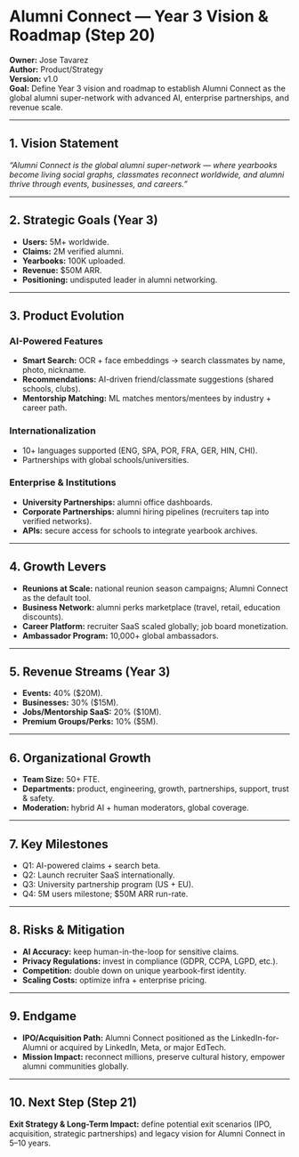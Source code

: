 # Alumni Connect — Year 3 Vision & Roadmap (Step 20)

**Owner:** Jose Tavarez  
**Author:** Product/Strategy  
**Version:** v1.0  
**Goal:** Define Year 3 vision and roadmap to establish Alumni Connect as the global alumni super-network with advanced AI, enterprise partnerships, and revenue scale.

---

## 1. Vision Statement
*“Alumni Connect is the global alumni super-network — where yearbooks become living social graphs, classmates reconnect worldwide, and alumni thrive through events, businesses, and careers.”*

---

## 2. Strategic Goals (Year 3)
- **Users:** 5M+ worldwide.
- **Claims:** 2M verified alumni.
- **Yearbooks:** 100K uploaded.
- **Revenue:** $50M ARR.
- **Positioning:** undisputed leader in alumni networking.

---

## 3. Product Evolution

### AI-Powered Features
- **Smart Search:** OCR + face embeddings → search classmates by name, photo, nickname.
- **Recommendations:** AI-driven friend/classmate suggestions (shared schools, clubs).
- **Mentorship Matching:** ML matches mentors/mentees by industry + career path.

### Internationalization
- 10+ languages supported (ENG, SPA, POR, FRA, GER, HIN, CHI).
- Partnerships with global schools/universities.

### Enterprise & Institutions
- **University Partnerships:** alumni office dashboards.
- **Corporate Partnerships:** alumni hiring pipelines (recruiters tap into verified networks).
- **APIs:** secure access for schools to integrate yearbook archives.

---

## 4. Growth Levers
- **Reunions at Scale:** national reunion season campaigns; Alumni Connect as the default tool.
- **Business Network:** alumni perks marketplace (travel, retail, education discounts).
- **Career Platform:** recruiter SaaS scaled globally; job board monetization.
- **Ambassador Program:** 10,000+ global ambassadors.

---

## 5. Revenue Streams (Year 3)
- **Events:** 40% ($20M).
- **Businesses:** 30% ($15M).
- **Jobs/Mentorship SaaS:** 20% ($10M).
- **Premium Groups/Perks:** 10% ($5M).

---

## 6. Organizational Growth
- **Team Size:** 50+ FTE.
- **Departments:** product, engineering, growth, partnerships, support, trust & safety.
- **Moderation:** hybrid AI + human moderators, global coverage.

---

## 7. Key Milestones
- Q1: AI-powered claims + search beta.
- Q2: Launch recruiter SaaS internationally.
- Q3: University partnership program (US + EU).
- Q4: 5M users milestone; $50M ARR run-rate.

---

## 8. Risks & Mitigation
- **AI Accuracy:** keep human-in-the-loop for sensitive claims.
- **Privacy Regulations:** invest in compliance (GDPR, CCPA, LGPD, etc.).
- **Competition:** double down on unique yearbook-first identity.
- **Scaling Costs:** optimize infra + enterprise pricing.

---

## 9. Endgame
- **IPO/Acquisition Path:** Alumni Connect positioned as the LinkedIn-for-Alumni or acquired by LinkedIn, Meta, or major EdTech.
- **Mission Impact:** reconnect millions, preserve cultural history, empower alumni communities globally.

---

## 10. Next Step (Step 21)
**Exit Strategy & Long-Term Impact:** define potential exit scenarios (IPO, acquisition, strategic partnerships) and legacy vision for Alumni Connect in 5–10 years.

